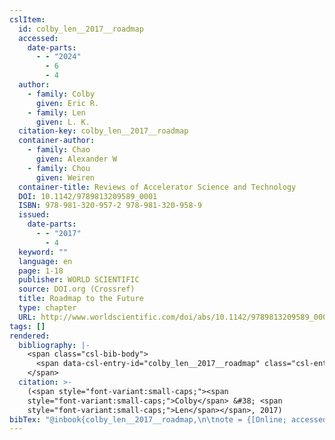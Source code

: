 ```yaml
---
cslItem:
  id: colby_len__2017__roadmap
  accessed:
    date-parts:
      - - "2024"
        - 6
        - 4
  author:
    - family: Colby
      given: Eric R.
    - family: Len
      given: L. K.
  citation-key: colby_len__2017__roadmap
  container-author:
    - family: Chao
      given: Alexander W
    - family: Chou
      given: Weiren
  container-title: Reviews of Accelerator Science and Technology
  DOI: 10.1142/9789813209589_0001
  ISBN: 978-981-320-957-2 978-981-320-958-9
  issued:
    date-parts:
      - - "2017"
        - 4
  keyword: ""
  language: en
  page: 1-18
  publisher: WORLD SCIENTIFIC
  source: DOI.org (Crossref)
  title: Roadmap to the Future
  type: chapter
  URL: http://www.worldscientific.com/doi/abs/10.1142/9789813209589_0001
tags: []
rendered:
  bibliography: |-
    <span class="csl-bib-body">
      <span data-csl-entry-id="colby_len__2017__roadmap" class="csl-entry"><span class='author-bib'>Colby, &#38; Len, L. K.</span>. <span class='date-bib'>(2017)</span>. <span class='title'><b>Roadmap to the Future</b></span>. In Chao &#38; W. Chou, <i>Reviews of Accelerator Science and Technology</i> (S. 1–18). WORLD SCIENTIFIC. <span class='URL'><a href='https://doi.org/10.1142/9789813209589_0001'>LINK</a></span></span>
    </span>
  citation: >-
    (<span style="font-variant:small-caps;"><span
    style="font-variant:small-caps;">Colby</span> &#38; <span
    style="font-variant:small-caps;">Len</span></span>, 2017)
bibTex: "@inbook{colby_len__2017__roadmap,\n\tnote = {[Online; accessed 2024-06-04]},\n\tauthor = {Colby, Eric R. and Len, L. K.},\n\tbooktitle = {Reviews of {Accelerator} {Science} and {Technology}},\n\tdoi = {10.1142/9789813209589_0001},\n\tisbn = {978-981-320-957-2 978-981-320-958-9},\n\tyear = {2017},\n\tmonth = {4},\n\tpages = {1--18},\n\tpublisher = {WORLD SCIENTIFIC},\n\ttitle = {Roadmap to the {Future}},\n\turl = {http://www.worldscientific.com/doi/abs/10.1142/9789813209589_0001},\n}\n\n"
---
```

